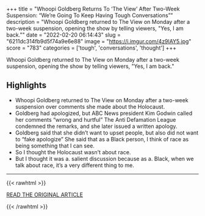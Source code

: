 +++
title = "Whoopi Goldberg Returns To ‘The View’ After Two-Week Suspension: “We’re Going To Keep Having Tough Conversations”"
description = "Whoopi Goldberg returned to The View on Monday after a two-week suspension, opening the show by telling viewers, \"Yes, I am back.\""
date = "2022-02-20 06:14:43"
slug = "6211dc314fb9d5f74a9e6e88"
image = "https://i.imgur.com/4z9lAY5.jpg"
score = "783"
categories = ['tough', 'conversations', 'thought']
+++

Whoopi Goldberg returned to The View on Monday after a two-week suspension, opening the show by telling viewers, \"Yes, I am back.\"

## Highlights

- Whoopi Goldberg returned to The View on Monday after a two-week suspension over comments she made about the Holocaust.
- Goldberg had apologized, but ABC News president Kim Godwin called her comments “wrong and hurtful” The Anti Defamation League condemned the remarks, and she later issued a written apology.
- Goldberg said that she didn’t want to upset people, but also did not want to “fake apologize” She said that as a Black person, I think of race as being something that I can see.
- So I thought the Holocaust wasn't about race.
- But I thought it was a. salient discussion because as a. Black, when we talk about race, it’s a very different thing to me.

---

{{< rawhtml >}}
  <p class="article-category">
    <a target="_blank" href="https://deadline.com/2022/02/whoopi-goldberg-the-view-return-1234932957/">READ THE ORIGINAL ARTICLE</a>
  </p>
{{< /rawhtml >}}
